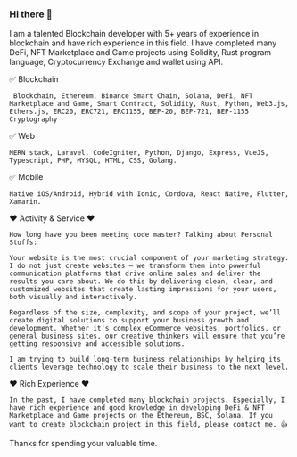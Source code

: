 ### Hi there 👋

I am a talented Blockchain developer with 5+ years of experience in blockchain and have rich experience in this field.
I have completed many DeFi, NFT Marketplace and Game projects using Solidity, Rust program language, Cryptocurrency Exchange and wallet using API.

✅ Blockchain

     Blockchain, Ethereum, Binance Smart Chain, Solana, DeFi, NFT Marketplace and Game, Smart Contract, Solidity, Rust, Python, Web3.js, Ethers.js, ERC20, ERC721, ERC1155, BEP-20, BEP-721, BEP-1155 Cryptography
✅ Web

    MERN stack, Laravel, CodeIgniter, Python, Django, Express, VueJS, Typescript, PHP, MYSQL, HTML, CSS, Golang.
✅ Mobile

    Native iOS/Android, Hybrid with Ionic, Cordova, React Native, Flutter, Xamarin.
    
❤ Activity & Service ❤

    How long have you been meeting code master? Talking about Personal Stuffs:

    Your website is the most crucial component of your marketing strategy. I do not just create websites – we transform them into powerful communication platforms that drive online sales and deliver the results you care about. We do this by delivering clean, clear, and customized websites that create lasting impressions for your users, both visually and interactively.

    Regardless of the size, complexity, and scope of your project, we’ll create digital solutions to support your business growth and development. Whether it's complex eCommerce websites, portfolios, or general business sites, our creative thinkers will ensure that you’re getting responsive and accessible solutions.

    I am trying to build long-term business relationships by helping its clients leverage technology to scale their business to the next level.

❤ Rich Experience ❤

    In the past, I have completed many blockchain projects. Especially, I have rich experience and good knowledge in developing DeFi & NFT Marketplace and Game projects on the Ethereum, BSC, Solana. If you want to create blockchain project in this field, please contact me. 👍

Thanks for spending your valuable time.
